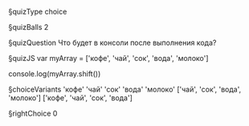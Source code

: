 §quizType
choice

§quizBalls
2

§quizQuestion
Что будет в консоли после выполнения кода?


§quizJS
var myArray = ['кофе', 'чай', 'сок', 'вода', 'молоко']

console.log(myArray.shift())


§choiceVariants
'кофе'
'чай'
'сок'
'вода'
'молоко'
['чай', 'сок', 'вода', 'молоко']
['кофе', 'чай', 'сок', 'вода']


§rightChoice
0
